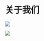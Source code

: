 # 关于我们

![](https://md.hass.live/COVID-19-cn-aboutus1.jpg)

![](https://md.hass.live/COVID-19-cn-aboutus2.jpg)
